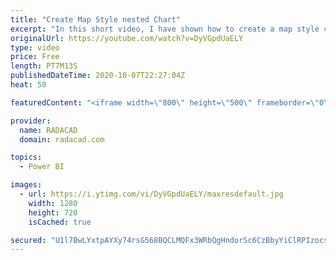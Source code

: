 ```yaml
---
title: "Create Map Style nested Chart"
excerpt: "In this short video, I have shown how to create a map style chart with a bar chart or packed scatter chart  or using images"
originalUrl: https://youtube.com/watch?v=DyVGpdUaELY
type: video
price: Free
length: PT7M13S
publishedDateTime: 2020-10-07T22:27:04Z
heat: 50

featuredContent: "<iframe width=\"800\" height=\"500\" frameborder=\"0\" src=\"https://www.youtube.com/embed/DyVGpdUaELY\" allow=\"accelerometer; autoplay; encrypted-media; gyroscope; picture-in-picture\" allowfullscreen></iframe>"

provider:
  name: RADACAD
  domain: radacad.com

topics:
  - Power BI

images:
  - url: https://i.ytimg.com/vi/DyVGpdUaELY/maxresdefault.jpg
    width: 1280
    height: 720
    isCached: true

secured: "U1l7BwLYxtpAYXy74rsG568BQCLMQFx3WRbQgHndorSc6CzBbyYiClRPIzocsgwQ9RNZm1jOT0mzll/0UKTwDHeOO/8dRDXaxxHjUawxeJT5zuVKnflm5zQ6m/FVJvCAOX5Dl8jmH23m1TNh4+1u/320pLkvnq7v7dYxQF84WE2PDMCXmZeUkbH6Cl1DNowVobRd1BT/LsxTAIOgkfEU3zDVI2GFHQLgLvq12nmnTCIv3lrpvh4H3+BUU93GlyiAiLNyT+Gp/ynJGq287/LHL4BqUlyI2aLZWw5JuUwMUEppwV4gxgwEdz2xP6LV7rTfz1/zATjNJZcWbach05Q8hyegb/OT+EyEE5kMlsUN/b7zD4zmjfTDzOIVbSdjI66YTYbDJIh4yRQiI5OjRQM2bGk51i4tHZNkhIdgb5q4iFM=;dVL2X5Qpqoe5Bdw6ZxZGGQ=="
---
```


